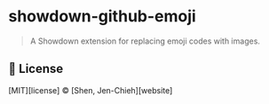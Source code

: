 # showdown-github-emoji
> A Showdown extension for replacing emoji codes with images.


## :scroll: License

[MIT][license] © [Shen, Jen-Chieh][website]
